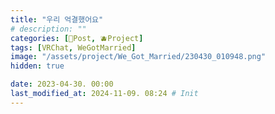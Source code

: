 ```yaml
---
title: "우리 억결했어요"
# description: ""
categories: [📀Post, 🫐Project]
tags: [VRChat, WeGotMarried]
image: "/assets/project/We_Got_Married/230430_010948.png"
hidden: true

date: 2023-04-30. 00:00
last_modified_at: 2024-11-09. 08:24 # Init
---
```

